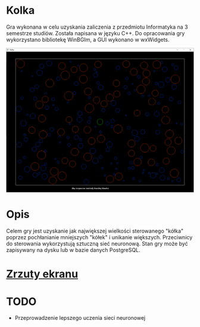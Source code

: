 # Kolka
Gra wykonana w celu uzyskania zaliczenia z przedmiotu Informatyka na 3 semestrze studiów. Została napisana w języku C++. Do opracowania gry wykorzystano bibliotekę WinBGIm, a GUI wykonano w wxWidgets.

![Screenshot](https://raw.githubusercontent.com/lnarolski/Kolka/master/Screenshots/3.png)

# Opis
Celem gry jest uzyskanie jak największej wielkości sterowanego "kółka" poprzez pochłanianie mniejszych "kółek" i unikanie większych. Przeciwnicy do sterowania wykorzystują sztuczną sieć neuronową. Stan gry może być zapisywany na dysku lub w bazie danych PostgreSQL.

# [Zrzuty ekranu](https://github.com/lnarolski/Kolka/tree/master/Screenshots)

# TODO
- Przeprowadzenie lepszego uczenia sieci neuronowej
